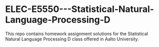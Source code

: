# ELEC-E5550---Statistical-Natural-Language-Processing-D
This repo contains homework assignment solutions for the Statistical Natural Language Processing D class offered in Aalto University.
